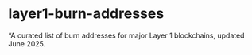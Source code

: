 # layer1-burn-addresses
“A curated list of burn addresses for major Layer 1 blockchains, updated June 2025.
